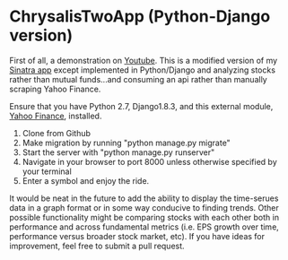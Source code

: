 # ChrysalisTwoApp (Python-Django version)

First of all, a demonstration on <a href="https://www.youtube.com/watch?v=tIop2Y_w7M4">Youtube</a>. This is a modified version of my <a href="https://github.com/dannyshafer/ChrysalisApp-final-Sinatra-version-">Sinatra app</a> except implemented in Python/Django and analyzing stocks rather than mutual funds...and consuming an api rather than manually scraping Yahoo Finance. 

Ensure that you have Python 2.7, Django1.8.3, and this external module, <a href="https://pypi.python.org/pypi/yahoo-finance/1.1.4">Yahoo Finance</a>, installed. 

1. Clone from Github
2. Make migration by running "python manage.py migrate"
3. Start the server with "python manage.py runserver"
4. Navigate in your browser to port 8000 unless otherwise specified by your terminal
5. Enter a symbol and enjoy the ride. 

It would be neat in the future to add the ability to display the time-serues data in a graph format or in some way conducive to finding trends. Other possible functionality might be comparing stocks with each other both in performance and across fundamental metrics (i.e. EPS growth over time, performance versus broader stock market, etc). If you have ideas for improvement, feel free to submit a pull request.
